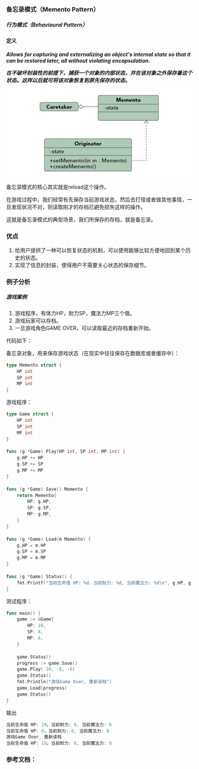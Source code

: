 ### 备忘录模式（Memento Pattern）

##### 行为模式（Behavioural Pattern）

#### 定义

***Allows for capturing and externalizing an object's internal state so that it can be restored later, all without violating encapsulation.***

***在不破坏封装性的前提下，捕获一个对象的内部状态，并在该对象之外保存着这个状态。这样以后就可将该对象恢复到原先保存的状态。***

![Memento Pattern UML](https://github.com/nox60/go-design-pattern/blob/master/images/memento_pattern.png)

备忘录模式的核心其实就是reload这个操作。

在游戏过程中，我们经常有先保存当前游戏状态，然后去打怪或者做其他事情，一旦发现状况不对，则读取刚才的存档已避免损失这样的操作。

这就是备忘录模式的典型场景，我们所保存的存档，就是备忘录。

### 优点
1. 给用户提供了一种可以恢复状态的机制，可以使用能够比较方便地回到某个历史的状态。
2. 实现了信息的封装，使得用户不需要关心状态的保存细节。

### 例子分析

##### 游戏案例

1. 游戏程序，有体力HP，耐力SP，魔法力MP三个值。
2. 游戏玩家可以存档。
3. 一旦游戏角色GAME OVER，可以读取最近的存档重新开始。

代码如下：

备忘录对象，用来保存游戏状态（在现实中往往保存在数据库或者缓存中）：
```go
type Memento struct {
	HP int
	SP int
	MP int
}
```

游戏程序：
```go
type Game struct {
	HP int
	SP int
	MP int
}

func (g *Game) Play(HP int, SP int, MP int) {
	g.HP += HP
	g.SP += SP
	g.MP += MP
}

func (g *Game) Save() Memento {
	return Memento{
		HP: g.HP,
		SP: g.SP,
		MP: g.MP,
	}
}

func (g *Game) Load(m Memento) {
	g.HP = m.HP
	g.SP = m.SP
	g.MP = m.MP
}

func (g *Game) Status() {
	fmt.Printf("当前生命值 HP: %d，当前耐力: %d, 当前魔法力: %d\n", g.HP, g.SP, g.MP)
}
```

测试程序：
```go
func main() {
	game := &Game{
		HP: 10,
		SP: 8,
		MP: 6,
	}

	game.Status()
	progress := game.Save()
	game.Play(-10, -8, -6)
	game.Status()
	fmt.Println("游戏Game Over, 重新读档")
	game.Load(progress)
	game.Status()
}
```

输出
```go
当前生命值 HP: 10，当前耐力: 8, 当前魔法力: 6
当前生命值 HP: 0，当前耐力: 0, 当前魔法力: 0
游戏Game Over, 重新读档
当前生命值 HP: 10，当前耐力: 8, 当前魔法力: 6
```

### 参考文档：
